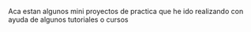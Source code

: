 Aca estan algunos mini proyectos de practica que he ido realizando con ayuda de algunos tutoriales o cursos

